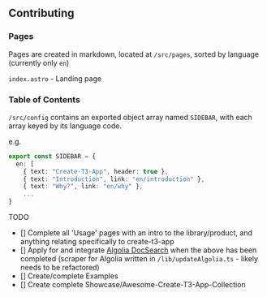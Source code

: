 ## Contributing

### Pages

Pages are created in markdown, located at `/src/pages`, sorted by language (currently only `en`)

`index.astro` - Landing page

### Table of Contents

`/src/config` contains an exported object array named `SIDEBAR`, with each array keyed by its language code.

e.g.

```typescript
export const SIDEBAR = {
  en: [
    { text: "Create-T3-App", header: true },
    { text: "Introduction", link: "en/introduction" },
    { text: "Why?", link: "en/why" },
    ...
}
```

TODO

- [] Complete all 'Usage' pages with an intro to the library/product, and anything relating specifically to create-t3-app
- [] Apply for and integrate [Algolia DocSearch](https://docsearch.algolia.com/) when the above has been completed (scraper for Algolia written in `/lib/updateAlgolia.ts` - likely needs to be refactored)
- [] Create/complete Examples
- [] Create complete Showcase/Awesome-Create-T3-App-Collection
